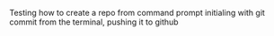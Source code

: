 Testing how to create a repo
from command prompt
initialing with git
commit from the terminal,
pushing it to github
